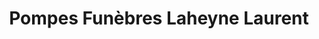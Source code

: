 ---
title: "Pompes Funèbres Laheyne Laurent"
url: /bergues/pompes-funebres-laheyne-laurent/
shop: directeurs de funérailles
---